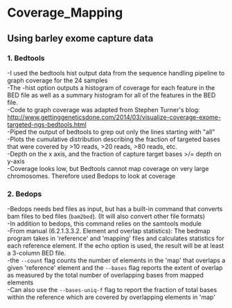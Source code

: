 # Coverage_Mapping

## Using barley exome capture data

### 1. Bedtools
-I used the bedtools hist output data from the sequence handling pipeline to graph coverage for the 24 samples\
  -The -hist option outputs a histogram of coverage for each feature in the BED file as well as a summary histogram for all of the features in the BED file.\
-Code to graph coverage was adapted from Stephen Turner's blog: http://www.gettinggeneticsdone.com/2014/03/visualize-coverage-exome-targeted-ngs-bedtools.html \
  -Piped the output of bedtools to grep out only the lines starting with "all" \
  -Plots the cumulative distribution describing the fraction of targeted bases that were covered by >10 reads, >20 reads, >80 reads, etc.\
  -Depth on the x axis, and the fraction of capture target bases >/= depth on y-axis \
-Coverage looks low, but Bedtools cannot map coverage on very large chromosomes. Therefore used Bedops to look at coverage

### 2. Bedops

-Bedops needs bed files as input, but has a built-in command that converts bam files to bed files (`bam2bed`). (It will also convert other file formats)\
  -In addition to bedops, this command relies on the samtools module\
-From manual (6.2.1.3.3.2. Element and overlap statistics): The bedmap program takes in 'reference' and 'mapping' files and calculates statistics for each reference element. If the echo option is used, the result will be at least a 3-column BED file.\
  -the `--count` flag counts the number of elements in the 'map' that overlaps a given 'reference' element and the `--bases` flag reports the extent of overlap as measured by the total number of overlapping bases from mapped elements\
  -Can also use the `--bases-uniq-f` flag to report the fraction of total bases within the reference which are covered by overlapping elements in 'map'
